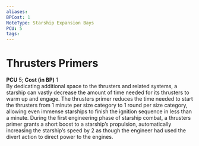 ```yaml
---
aliases: 
BPCost: 1
NoteType: Starship Expansion Bays
PCU: 5
tags: 
---
```


# Thrusters Primers

**PCU** 5; **Cost (in BP)** 1  
By dedicating additional space to the thrusters and related systems, a starship can vastly decrease the amount of time needed for its thrusters to warm up and engage. The thrusters primer reduces the time needed to start the thrusters from 1 minute per size category to 1 round per size category, allowing even immense starships to finish the ignition sequence in less than a minute. During the first engineering phase of starship combat, a thrusters primer grants a short boost to a starship’s propulsion, automatically increasing the starship’s speed by 2 as though the engineer had used the divert action to direct power to the engines.